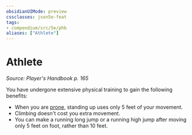 ```yaml
---
obsidianUIMode: preview
cssclasses: json5e-feat
tags:
- compendium/src/5e/phb
aliases: ["Athlete"]
---
```

# Athlete
*Source: Player's Handbook p. 165*  

You have undergone extensive physical training to gain the following benefits:

- When you are [prone](../../Rules%20&%20Options/5e%20Rules/conditions.md##prone), standing up uses only 5 feet of your movement.  
- Climbing doesn't cost you extra movement.  
- You can make a running long jump or a running high jump after moving only 5 feet on foot, rather than 10 feet.